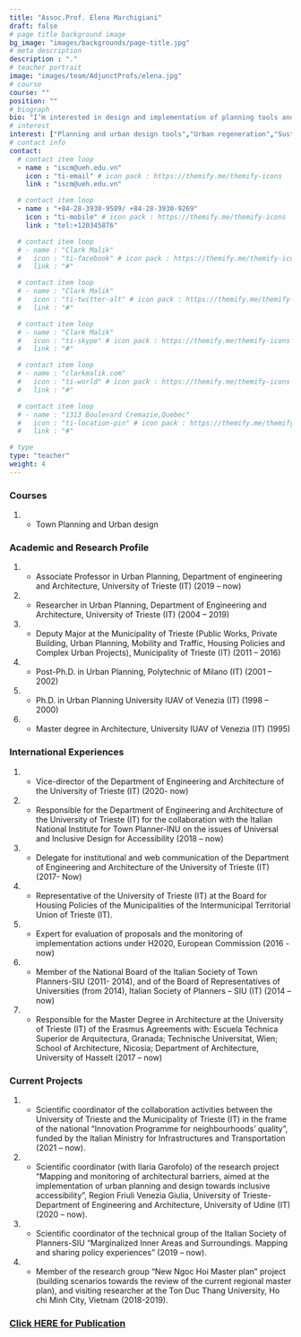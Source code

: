 ```yaml
---
title: "Assoc.Prof. Elena Marchigiani"
draft: false
# page title background image
bg_image: "images/backgrounds/page-title.jpg"
# meta description
description : "."
# teacher portrait
image: "images/team/AdjunctProfs/elena.jpg"
# course
course: ""
position: ""
# biograph
bio: "I’m interested in design and implementation of planning tools and urban projects, in the fields of social housing and neighbourhood regeneration, town planning and city management, territorial and landscape planning and design, public spatial policies (housing, welfare and mobility), participatory design processes."
# interest
interest: ["Planning and urban design tools","Urban regeneration","Sustainable Mobility","Integrated maritime and coastal planning"]
# contact info
contact:
  # contact item loop
  - name : "iscm@ueh.edu.vn"
    icon : "ti-email" # icon pack : https://themify.me/themify-icons
    link : "iscm@ueh.edu.vn"

  # contact item loop
  - name : "+84-28-3930-9589/ +84-28-3930-9269"
    icon : "ti-mobile" # icon pack : https://themify.me/themify-icons
    link : "tel:+120345876"

  # contact item loop
  # - name : "Clark Malik"
  #   icon : "ti-facebook" # icon pack : https://themify.me/themify-icons
  #   link : "#"

  # contact item loop
  # - name : "Clark Malik"
  #   icon : "ti-twitter-alt" # icon pack : https://themify.me/themify-icons
  #   link : "#"

  # contact item loop
  # - name : "Clark Malik"
  #   icon : "ti-skype" # icon pack : https://themify.me/themify-icons
  #   link : "#"

  # contact item loop
  # - name : "clarkmalik.com"
  #   icon : "ti-world" # icon pack : https://themify.me/themify-icons
  #   link : "#"

  # contact item loop
  # - name : "1313 Boulevard Cremazie,Quebec"
  #   icon : "ti-location-pin" # icon pack : https://themify.me/themify-icons
  #   link : "#"

# type
type: "teacher"
weight: 4
---
```

### Courses
1. * Town Planning and Urban design

### Academic and Research Profile
1. * Associate Professor in Urban Planning, Department of engineering and Architecture, University of Trieste (IT) (2019 – now)
2. * Researcher in Urban Planning, Department of Engineering and Architecture, University of Trieste (IT) (2004 – 2019)
3. * Deputy Major at the Municipality of Trieste (Public Works, Private Building, Urban Planning, Mobility and Traffic, Housing Policies and Complex Urban Projects), Municipality of Trieste (IT) (2011 – 2016)
4. * Post-Ph.D. in Urban Planning, Polytechnic of Milano (IT) (2001 – 2002)
5. * Ph.D. in Urban Planning University IUAV of Venezia (IT) (1998 – 2000)
6. * Master degree in Architecture, University IUAV of Venezia (IT) (1995)


### International Experiences
1. * Vice-director of the Department of Engineering and Architecture of the University of Trieste (IT) (2020- now)
2. * Responsible for the Department of Engineering and Architecture of the University of Trieste (IT) for the collaboration with the Italian National Institute for Town Planner-INU on the issues of Universal and Inclusive Design for Accessibility (2018 – now)
3. * Delegate for institutional and web communication of the Department of Engineering and Architecture of the University of Trieste (IT) (2017- Now)
4. * Representative of the University of Trieste (IT) at the Board for Housing Policies of the Municipalities of the Intermunicipal Territorial Union of Trieste (IT).
5. * Expert for evaluation of proposals and the monitoring of implementation actions under H2020, European Commission (2016 - now)
6. * Member of the National Board of the Italian Society of Town Planners-SIU (2011- 2014), and of the Board of Representatives of Universities (from 2014), Italian Society of Planners – SIU (IT) (2014 – now)
7. * Responsible for the Master Degree in Architecture at the University of Trieste (IT) of the Erasmus Agreements with: Escuela Téchnica Superior de Arquitectura, Granada; Technische Universitat, Wien; School of Architecture, Nicosia; Department of Architecture, University of Hasselt (2017 – now)


### Current Projects
1. * Scientific coordinator of the collaboration activities between the University of Trieste and the Municipality of Trieste (IT) in the frame of the national “Innovation Programme for neighbourhoods’ quality”, funded by the Italian Ministry for Infrastructures and Transportation (2021 – now).
2. * Scientific coordinator (with Ilaria Garofolo) of the research project “Mapping and monitoring of architectural barriers, aimed at the implementation of urban planning and design towards inclusive accessibility”, Region Friuli Venezia Giulia, University of Trieste-Department of Engineering and Architecture, University of Udine (IT) (2020 – now).
3. * Scientific coordinator of the technical group of the Italian Society of Planners-SIU “Marginalized Inner Areas and Surroundings. Mapping and sharing policy experiences” (2019 – now).
4. * Member of the research group “New Ngoc Hoi Master plan” project (building scenarios towards the review of the current regional master plan), and visiting researcher at the Ton Duc Thang University, Ho chi Minh City, Vietnam (2018-2019).


### [Click HERE for Publication](https://arts.units.it/simple-search?filterquery=rp00854&filtername=author&filtertype=authority&sort_by=bi_sort_2_sort&order=DESC#.V4CqT663FaV)
